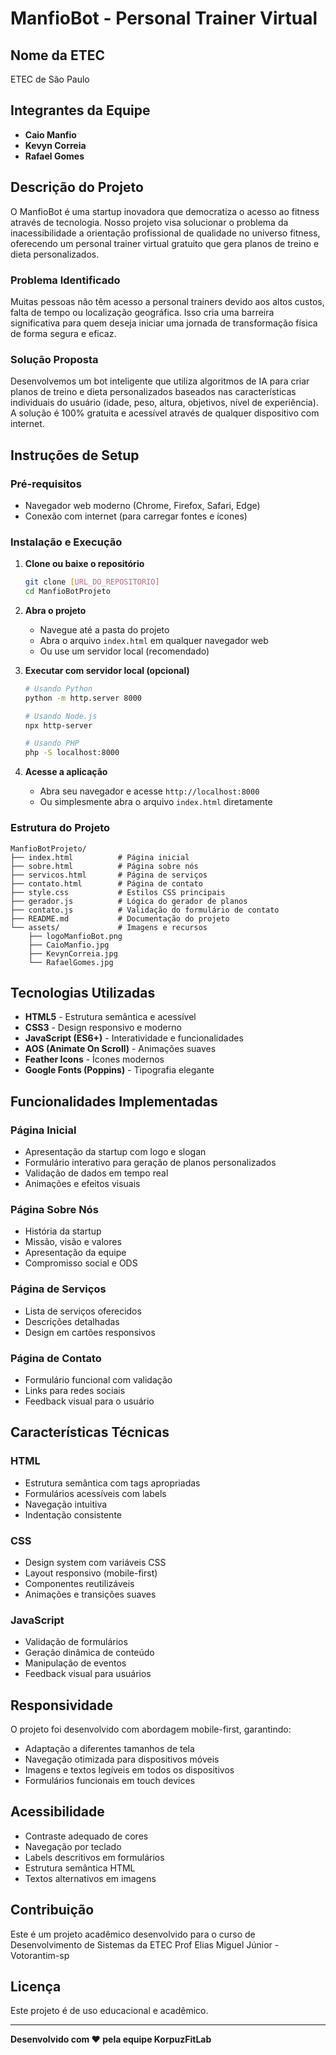 # ManfioBot - Personal Trainer Virtual

## Nome da ETEC
ETEC de São Paulo

## Integrantes da Equipe
- **Caio Manfio** 
- **Kevyn Correia** 
- **Rafael Gomes** 

## Descrição do Projeto

O ManfioBot é uma startup inovadora que democratiza o acesso ao fitness através de tecnologia. Nosso projeto visa solucionar o problema da inacessibilidade a orientação profissional de qualidade no universo fitness, oferecendo um personal trainer virtual gratuito que gera planos de treino e dieta personalizados.

### Problema Identificado
Muitas pessoas não têm acesso a personal trainers devido aos altos custos, falta de tempo ou localização geográfica. Isso cria uma barreira significativa para quem deseja iniciar uma jornada de transformação física de forma segura e eficaz.

### Solução Proposta
Desenvolvemos um bot inteligente que utiliza algoritmos de IA para criar planos de treino e dieta personalizados baseados nas características individuais do usuário (idade, peso, altura, objetivos, nível de experiência). A solução é 100% gratuita e acessível através de qualquer dispositivo com internet.

## Instruções de Setup

### Pré-requisitos
- Navegador web moderno (Chrome, Firefox, Safari, Edge)
- Conexão com internet (para carregar fontes e ícones)

### Instalação e Execução

1. **Clone ou baixe o repositório**
   ```bash
   git clone [URL_DO_REPOSITORIO]
   cd ManfioBotProjeto
   ```

2. **Abra o projeto**
   - Navegue até a pasta do projeto
   - Abra o arquivo `index.html` em qualquer navegador web
   - Ou use um servidor local (recomendado)

3. **Executar com servidor local (opcional)**
   ```bash
   # Usando Python
   python -m http.server 8000
   
   # Usando Node.js
   npx http-server
   
   # Usando PHP
   php -S localhost:8000
   ```

4. **Acesse a aplicação**
   - Abra seu navegador e acesse `http://localhost:8000`
   - Ou simplesmente abra o arquivo `index.html` diretamente

### Estrutura do Projeto
```
ManfioBotProjeto/
├── index.html          # Página inicial
├── sobre.html          # Página sobre nós
├── servicos.html       # Página de serviços
├── contato.html        # Página de contato
├── style.css           # Estilos CSS principais
├── gerador.js          # Lógica do gerador de planos
├── contato.js          # Validação do formulário de contato
├── README.md           # Documentação do projeto
└── assets/             # Imagens e recursos
    ├── logoManfioBot.png
    ├── CaioManfio.jpg
    ├── KevynCorreia.jpg
    └── RafaelGomes.jpg
```

## Tecnologias Utilizadas

- **HTML5** - Estrutura semântica e acessível
- **CSS3** - Design responsivo e moderno
- **JavaScript (ES6+)** - Interatividade e funcionalidades
- **AOS (Animate On Scroll)** - Animações suaves
- **Feather Icons** - Ícones modernos
- **Google Fonts (Poppins)** - Tipografia elegante

## Funcionalidades Implementadas

### Página Inicial
- Apresentação da startup com logo e slogan
- Formulário interativo para geração de planos personalizados
- Validação de dados em tempo real
- Animações e efeitos visuais

### Página Sobre Nós
- História da startup
- Missão, visão e valores
- Apresentação da equipe
- Compromisso social e ODS

### Página de Serviços
- Lista de serviços oferecidos
- Descrições detalhadas
- Design em cartões responsivos

### Página de Contato
- Formulário funcional com validação
- Links para redes sociais
- Feedback visual para o usuário

## Características Técnicas

### HTML
- Estrutura semântica com tags apropriadas
- Formulários acessíveis com labels
- Navegação intuitiva
- Indentação consistente

### CSS
- Design system com variáveis CSS
- Layout responsivo (mobile-first)
- Componentes reutilizáveis
- Animações e transições suaves

### JavaScript
- Validação de formulários
- Geração dinâmica de conteúdo
- Manipulação de eventos
- Feedback visual para usuários

## Responsividade

O projeto foi desenvolvido com abordagem mobile-first, garantindo:
- Adaptação a diferentes tamanhos de tela
- Navegação otimizada para dispositivos móveis
- Imagens e textos legíveis em todos os dispositivos
- Formulários funcionais em touch devices

## Acessibilidade

- Contraste adequado de cores
- Navegação por teclado
- Labels descritivos em formulários
- Estrutura semântica HTML
- Textos alternativos em imagens

## Contribuição

Este é um projeto acadêmico desenvolvido para o curso de Desenvolvimento de Sistemas da ETEC Prof Elias Miguel Júnior - Votorantim-sp

## Licença

Este projeto é de uso educacional e acadêmico.

---

**Desenvolvido com ❤️ pela equipe KorpuzFitLab**
